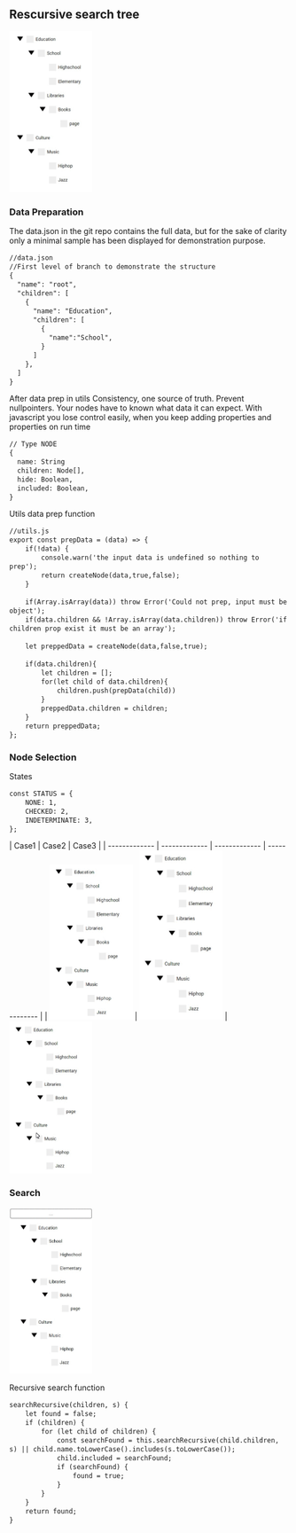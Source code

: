 ## Rescursive search tree

<img src="./assets/treeview.gif" width="150" />



### Data Preparation

The data.json in the git repo contains the full data, but for the sake of clarity only 
a minimal sample has been displayed for demonstration purpose.

```
//data.json
//First level of branch to demonstrate the structure
{
  "name": "root",
  "children": [
    {
      "name": "Education",
      "children": [
        {
          "name":"School",
        }
      ]
    },
  ]
}
```

After data prep in utils
Consistency, one source of truth. Prevent nullpointers. Your nodes have to known what
data it can expect. With javascript you lose control easily, when you keep adding
properties and properties on run time

```
// Type NODE
{
  name: String
  children: Node[],
  hide: Boolean,
  included: Boolean,
}
```

Utils data prep function
```
//utils.js
export const prepData = (data) => {
    if(!data) {
        console.warn('the input data is undefined so nothing to prep');
        return createNode(data,true,false);
    }

    if(Array.isArray(data)) throw Error('Could not prep, input must be object');
    if(data.children && !Array.isArray(data.children)) throw Error('if children prop exist it must be an array');

    let preppedData = createNode(data,false,true);

    if(data.children){
        let children = [];
        for(let child of data.children){
            children.push(prepData(child))
        }
        preppedData.children = children;
    }
    return preppedData;
};

```




### Node Selection

States
```
const STATUS = {
    NONE: 1,
    CHECKED: 2,
    INDETERMINATE: 3,
};
```

| Case1  | Case2 | Case3 |
| ------------- | ------------- | ------------- | ------------- |
| <img src="./assets/treviewcase1.gif" width="150" />  | <img src="./assets/treeviewcase2.gif" width="150" /> | <img src="./assets/treeviewcase3.gif" width="150" />

### Search
<img src="./assets/treesearch.gif" width="150" /> 

Recursive search function

```
searchRecursive(children, s) {
    let found = false;
    if (children) {
        for (let child of children) {
            const searchFound = this.searchRecursive(child.children, s) || child.name.toLowerCase().includes(s.toLowerCase());
            child.included = searchFound;
            if (searchFound) {
                found = true;
            }
        }
    }
    return found;
}
```